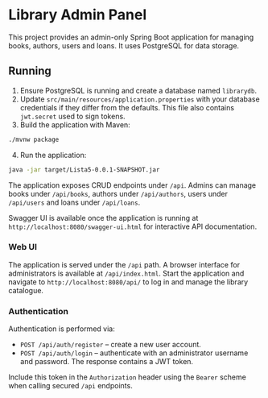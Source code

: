 # Library Admin Panel

This project provides an admin-only Spring Boot application for managing books, authors, users and loans. It uses PostgreSQL for data storage.

## Running

1. Ensure PostgreSQL is running and create a database named `librarydb`.
2. Update `src/main/resources/application.properties` with your database credentials if they differ from the defaults. This file also contains `jwt.secret` used to sign tokens.
3. Build the application with Maven:

```bash
./mvnw package
```

4. Run the application:

```bash
java -jar target/Lista5-0.0.1-SNAPSHOT.jar
```

The application exposes CRUD endpoints under `/api`. Admins can manage books under `/api/books`, authors under `/api/authors`, users under `/api/users` and loans under `/api/loans`.

Swagger UI is available once the application is running at `http://localhost:8080/swagger-ui.html` for interactive API documentation.

### Web UI

The application is served under the `/api` path. A browser interface for administrators
is available at `/api/index.html`. Start the application and navigate to
`http://localhost:8080/api/` to log in and manage the library catalogue.

### Authentication

Authentication is performed via:

* `POST /api/auth/register` – create a new user account.
* `POST /api/auth/login` &ndash; authenticate with an administrator username and password. The response contains a JWT token.

Include this token in the `Authorization` header using the `Bearer` scheme when calling secured `/api` endpoints.


